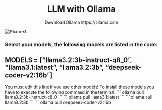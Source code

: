 <div align="center">
    <h1>LLM with Ollama</h1>
</div>
<div align="center">Download Ollama https://ollama.com</div>

![Picture3](https://image.civitai.com/xG1nkqKTMzGDvpLrqFT7WA/814daa7f-5c9c-4266-9b74-822e061be226/original=true,quality=90/32942737.jpeg)

### Select your models, the following models are listed in the code:
<h2>MODELS = [“llama3.2:3b-instruct-q8_0”, “llama3.1:latest”, “llama3.2:3b”, “deepseek-coder-v2:16b”]</h2>
You must edit this line if you use other models!
To install these models you have to execute the following command in the terminal:
```
ollama pull llama3.2:3b-instruct-q8_0
```
```
ollama pull llama3.1:latest
```
```
ollama pull llama3.2:3b
```
```
ollama pull deepseek-coder-v2:16b
```